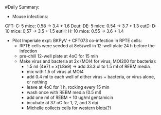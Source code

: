 #Daily Summary:

* Mouse infections:

CFT: C: 5 mice: 0.58 -> 3.4 + 1.6
Deut: DE: 5 mice: 0.54 -> 3.7 + 1.3
eutD: D: 10 mice: 0,57 -> 3.5 + 1.5
eutH: H: 10 mice: 0.55 -> 3.6 + 1.4

* Pilot Imperiale expt:
  BKPyV + CFT073 co-infection in RPTE cells:
    - RPTE cells were seeded at 8e5/well in 12-well plate 24 h before the infection
    - pre-chill 12-well plate at 4oC for 15 min
    - Make virus and bacteria at 2x (MOI4 for virus, MOI200 for bacteria):
      - 1.5 ml (4e7) = x(1.8e9) -> add 33.3 ul to 1.5 ml of REBM media
      - mix with 1.5 of virus at MOI4
      - add 0.4 ml to each well of either virus + bacteria, or virus alone, or nothing
      - leave at 4oC for 1 h, rocking every 15 min
      - wash once with REBM media (0.5 ml)
      - add one ml of REBM + 10 ug/ml gentamicin
      - incubate at 37 oC for 1, 2, and 3 dpi
      - Michelle collects cells for western blots(?)
      
      
